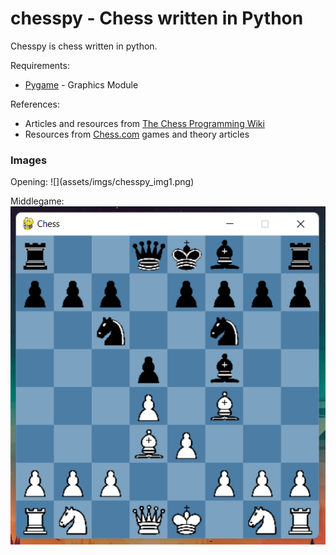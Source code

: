 # chesspy - Chess written in Python

Chesspy is chess written in python.

Requirements:
  * [Pygame](https://www.pygame.org/wiki/GettingStarted) - Graphics Module

References:
  * Articles and resources from [The Chess Programming Wiki](https://www.chessprogramming.org/Main_Page)
  * Resources from [Chess.com](https://www.chess.com/) games and theory articles

<h3>Images</h3>
Opening:
![](assets/imgs/chesspy_img1.png)

Middlegame:
![](assets/imgs/chesspy_img2.png)
